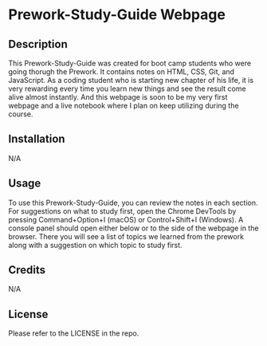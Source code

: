 # Prework-Study-Guide Webpage

## Description

This Prework-Study-Guide was created for boot camp students who were going thorugh the Prework. It contains notes on HTML, CSS, Git, and JavaScript. As a coding student who is starting new chapter of his life, it is very rewarding every time you learn new things and see the result come alive almost instantly. And this webpage is soon to be my very first webpage and a live notebook where I plan on keep utilizing during the course. 

## Installation

N/A

## Usage

To use this Prework-Study-Guide, you can review the notes in each section. For suggestions on what to study first, open the Chrome DevTools by pressing Command+Option+I (macOS) or Control+Shift+I (Windows). A console panel should open either below or to the side of the webpage in the browser. There you will see a list of topics we learned from the prework along with a suggestion on which topic to study first.

## Credits

N/A

## License

Please refer to the LICENSE in the repo. 
